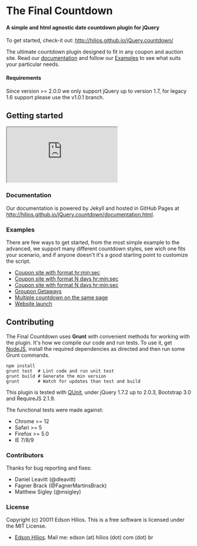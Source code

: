 The Final Countdown
===================

#### A simple and html agnostic date countdown plugin for jQuery ####

To get started, check-it out: http://hilios.github.io/jQuery.countdown/

The ultimate countdown plugin designed to fit in any coupon and auction site. Read our [documentation](http://hilios.github.io/jQuery.countdown/documentation.html) and follow our [Examples](http://hilios.github.io/jQuery.countdown/examples.html) to see what suits your particular needs.

#### Requirements ####

Since version >= 2.0.0 we only support jQuery up to version 1.7, for legacy 1.6 support please use the v1.0.1 branch.

Getting started
---------------

<iframe src="http://hilios.github.io/jQuery.countdown/preview.html"></iframe>

### Documentation ###

Our documentation is powered by Jekyll and hosted in GitHub Pages at http://hilios.github.io/jQuery.countdown/documentation.html. 
### Examples ###

There are few ways to get started, from the most simple example to the advanced, we support many different countdown styles, see wich one fits your scenario, and if anyone doesn't it's a good starting point to customize the script.

-   [Coupon site with format hr:min:sec](#)
-   [Coupon site with format N days hr:min:sec](#)
-   [Coupon site with format N days hr:min:sec](#)
-   [Groupon Getaways](#)
-   [Multiple countdown on the same page](#)
-   [Website launch](#)

Contributing
------------

The Final Countdown uses **Grunt** with convenient methods for working with the plugin. It's how we compile our code and run tests. To use it, get [NodeJS](http://nodejs.org/), install the required dependencies as directed and then run some Grunt commands.

```shell
npm install
grunt test  # Lint code and run unit test
grunt build # Generate the min version
grunt       # Watch for updates than test and build
```

This plugin is tested with [QUnit](http://qunitjs.com/), under jQuery 1.7.2 up to 2.0.3, Bootstrap 3.0 and RequireJS 2.1.9. 

The functional tests were made against:

*   Chrome >= 12
*   Safari >= 5
*   Firefox >= 5.0
*   IE 7/8/9

### Contributors ###

Thanks for bug reporting and fixes:

*   Daniel Leavitt (@dleavitt)
*   Fagner Brack (@FagnerMartinsBrack)
*   Matthew Sigley (@msigley)

### License ###

Copyright (c) 20011 Edson Hilios. This is a free software is licensed under the MIT License.

*   [Edson Hilios](http://edson.hilios.com.br). Mail me: edson (at) hilios (dot) com (dot) br
